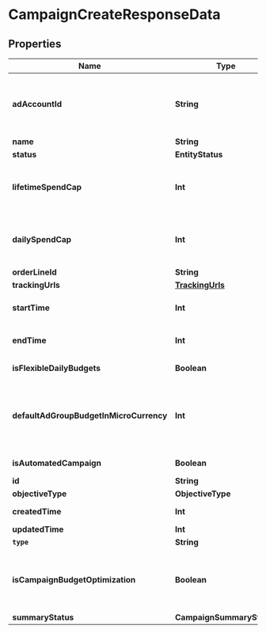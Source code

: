 

# CampaignCreateResponseData


## Properties

Name | Type | Description | Notes
------------ | ------------- | ------------- | -------------
**adAccountId** | **String** | Campaign&#39;s Advertiser ID. If you want to create a campaign in a Business Account shared account you need to specify the Business Access advertiser ID in both the query path param as well as the request body schema. |  [optional]
**name** | **String** | Campaign name. |  [optional]
**status** | **EntityStatus** |  |  [optional]
**lifetimeSpendCap** | **Int** | Campaign total spending cap. Required for Campaign Budget Optimization (CBO) campaigns. This and \&quot;daily_spend_cap\&quot; cannot be set at the same time. |  [optional]
**dailySpendCap** | **Int** | Campaign daily spending cap. Required for Campaign Budget Optimization (CBO) campaigns. This and \&quot;lifetime_spend_cap\&quot; cannot be set at the same time. |  [optional]
**orderLineId** | **String** | Order line ID that appears on the invoice. |  [optional]
**trackingUrls** | [**TrackingUrls**](TrackingUrls.md) |  |  [optional]
**startTime** | **Int** | Campaign start time. Unix timestamp in seconds. Only used for Campaign Budget Optimization (CBO) campaigns. |  [optional]
**endTime** | **Int** | Campaign end time. Unix timestamp in seconds. Only used for Campaign Budget Optimization (CBO) campaigns. |  [optional]
**isFlexibleDailyBudgets** | **Boolean** | Determine if a campaign has flexible daily budgets setup. |  [optional]
**defaultAdGroupBudgetInMicroCurrency** | **Int** | When transitioning from campaign budget optimization to non-campaign budget optimization, the default_ad_group_budget_in_micro_currency will propagate to each child ad groups daily budget. Unit is micro currency of the associated advertiser account. |  [optional]
**isAutomatedCampaign** | **Boolean** | Specifies whether the campaign was created in the automated campaign flow |  [optional]
**id** | **String** | Campaign ID. |  [optional]
**objectiveType** | **ObjectiveType** |  |  [optional]
**createdTime** | **Int** | Campaign creation time. Unix timestamp in seconds. |  [optional]
**updatedTime** | **Int** | UTC timestamp. Last update time. |  [optional]
**`type`** | **String** | Always \&quot;campaign\&quot;. |  [optional]
**isCampaignBudgetOptimization** | **Boolean** | Determines if a campaign automatically generate ad-group level budgets given a campaign budget to maximize campaign outcome. When transitioning from non-cbo to cbo, all previous child ad group budget will be cleared. |  [optional]
**summaryStatus** | **CampaignSummaryStatus** |  |  [optional]



